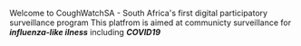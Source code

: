 Welcome to CoughWatchSA - South Africa's first digital participatory surveillance program 
This platfrom is aimed at communicty surveillance for ***influenza-like ilness*** including ***COVID19*** 
